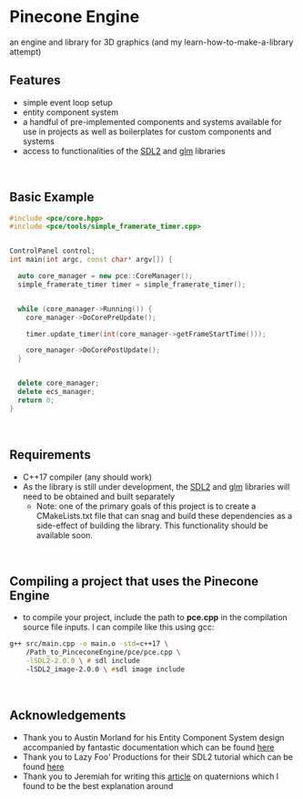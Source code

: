 # Pinecone Engine
an engine and library for 3D graphics (and my learn-how-to-make-a-library attempt)
<br/>

## Features
- simple event loop setup
- entity component system
- a handful of pre-implemented components and systems available for use in projects as well as boilerplates for custom components and systems
- access to functionalities of the [SDL2](https://github.com/libsdl-org/SDL) and [glm](https://github.com/g-truc/glm) libraries
<br/>


## Basic Example
```c++
#include <pce/core.hpp>
#include <pce/tools/simple_framerate_timer.cpp>


ControlPanel control;
int main(int argc, const char* argv[]) {

  auto core_manager = new pce::CoreManager();
  simple_framerate_timer timer = simple_framerate_timer();


  while (core_manager->Running()) {
    core_manager->DoCorePreUpdate();

    timer.update_timer(int(core_manager->getFrameStartTime()));

    core_manager->DoCorePostUpdate();
  }


  delete core_manager;
  delete ecs_manager;
  return 0;
}

```
<br/>


## Requirements
- C++17 compiler (any should work)
- As the library is still under development, the [SDL2](https://github.com/libsdl-org/SDL) and [glm](https://github.com/g-truc/glm) libraries will need to be obtained and built separately
  - Note: one of the primary goals of this project is to create a CMakeLists.txt file that can snag and build these dependencies as a side-effect of building the library. This functionality should be available soon.
<br/>


## Compiling a project that uses the **Pinecone Engine**
- to compile your project, include the path to **pce.cpp** in the compilation source file inputs. I can compile like this using gcc:
```zsh
g++ src/main.cpp -o main.o -std=c++17 \
    /Path_to_PinceconeEngine/pce/pce.cpp \
    -lSDL2-2.0.0 \ # sdl include
    -lSDL2_image-2.0.0 \ #sdl image include
```
<br/>


## Acknowledgements
- Thank you to Austin Morland for his Entity Component System design accompanied by fantastic documentation which can be found [here](https://austinmorlan.com/posts/entity_component_system/)
- Thank you to Lazy Foo' Productions for their SDL2 tutorial which can be found [here](https://lazyfoo.net/tutorials/SDL/)
- Thank you to Jeremiah for writing this [article](https://www.3dgep.com/understanding-quaternions/) on quaternions which I found to be the best explanation around